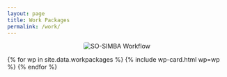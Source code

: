 ```yaml
---
layout: page
title: Work Packages
permalink: /work/
---
```


<!-- Workflow figure -->
<p align="center">
  <img src="{{ '/assets/img/SO-SIMBA_WorkLogic_webpage' | relative_url }}" alt="SO-SIMBA Workflow" style="max-width:100%;height:auto;border-radius:4px;">
</p>

<div class="workpackages-grid">
  {% for wp in site.data.workpackages %}
    {% include wp-card.html wp=wp %}
  {% endfor %}
</div>
